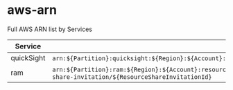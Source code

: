 # aws-arn
Full AWS ARN list by Services


| Service | ARN Formats |
| --- | --- |
| quickSight | `arn:${Partition}:quicksight:${Region}:${Account}:group/${GroupName}`\n`arn:${Partition}:quicksight:${Region}:${Account}:user/${UserName}` |
| ram | `arn:${Partition}:ram:${Region}:${Account}:resource-share/${ResourceShareName}`\n`arn:${Partition}:ram:${Region}:${Account}:resource-share-invitation/${ResourceShareInvitationId}` |
